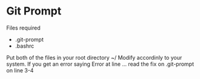 # Git Prompt

Files required
* .git-prompt
* .bashrc

Put both of the files in your root directory ~/
Modify accordinly to your system. If you get an error saying Error at line ... 
read the fix on .git-prompt on line 3-4
